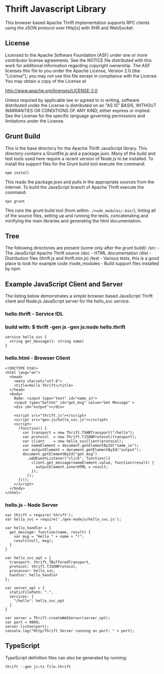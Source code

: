 Thrift Javascript Library
=========================
This browser based Apache Thrift implementation supports
RPC clients using the JSON protocol over Http[s] with XHR
and WebSocket.

License
-------
Licensed to the Apache Software Foundation (ASF) under one
or more contributor license agreements. See the NOTICE file
distributed with this work for additional information
regarding copyright ownership. The ASF licenses this file
to you under the Apache License, Version 2.0 (the
"License"); you may not use this file except in compliance
with the License. You may obtain a copy of the License at

  http://www.apache.org/licenses/LICENSE-2.0

Unless required by applicable law or agreed to in writing,
software distributed under the License is distributed on an
"AS IS" BASIS, WITHOUT WARRANTIES OR CONDITIONS OF ANY
KIND, either express or implied. See the License for the
specific language governing permissions and limitations
under the License.

Grunt Build
------------
This is the base directory for the Apache Thrift JavaScript
library. This directory contains a Gruntfile.js and a
package.json. Many of the build and test tools used here
require a recent version of Node.js to be installed. To 
install the support files for the Grunt build tool execute
the command:

    npm install
    
This reads the package.json and pulls in the appropriate
sources from the internet. To build the JavaScript branch
of Apache Thrift execute the command:

    npx grunt
    
This runs the grunt build tool (from within `./node_modules/.bin/`),
linting all of the source files, setting up and running the
tests, concatenating and minifying the main libraries and
generating the html documentation.

Tree
----
The following directories are present (some only after the
grunt build):
  /src  - The JavaScript Apache Thrift source
  /doc  - HTML documentation
  /dist - Distribution files (thrift.js and thrift.min.js)
  /test - Various tests, this is a good place to look for
          example code
  /node_modules - Build support files installed by npm


Example JavaScript Client and Server
------------------------------------
The listing below demonstrates a simple browser based JavaScript
Thrift client and Node.js JavaScript server for the hello_svc 
service. 

### hello.thrift - Service IDL 
### build with: $ thrift -gen js -gen js:node hello.thrift
    service hello_svc {
      string get_message(1: string name)
    }

### hello.html - Browser Client
    <!DOCTYPE html>
    <html lang="en">
      <head>
        <meta charset="utf-8">
        <title>Hello Thrift</title>
      </head>
      <body>
        Name: <input type="text" id="name_in">
        <input type="button" id="get_msg" value="Get Message" >
        <div id="output"></div>
  
        <script src="thrift.js"></script>
        <script src="gen-js/hello_svc.js"></script>
        <script>
          (function() {
            var transport = new Thrift.TXHRTransport("/hello");
            var protocol  = new Thrift.TJSONProtocol(transport);
            var client    = new hello_svcClient(protocol);
            var nameElement = document.getElementById("name_in");
            var outputElement = document.getElementById("output");
            document.getElementById("get_msg")
              .addEventListener("click", function(){
                client.get_message(nameElement.value, function(result) {
                  outputElement.innerHTML = result;
                });
              });
          })();
        </script>
      </body>
    </html>

### hello.js - Node Server
    var thrift = require('thrift');
    var hello_svc = require('./gen-nodejs/hello_svc.js');
    
    var hello_handler = {
      get_message: function(name, result) {
        var msg = "Hello " + name + "!";
        result(null, msg);
      }
    }
    
    var hello_svc_opt = {
      transport: thrift.TBufferedTransport,
      protocol: thrift.TJSONProtocol,
      processor: hello_svc,
      handler: hello_handler
    };
    
    var server_opt = {
      staticFilePath: ".",
      services: {
        "/hello": hello_svc_opt
      }
    }
    
    var server = Thrift.createWebServer(server_opt);
    var port = 9099;
    server.listen(port);
    console.log("Http/Thrift Server running on port: " + port);


TypeScript
------------------------------------
TypeScript definition files can also be generated by running:

    thrift --gen js:ts file.thrift

